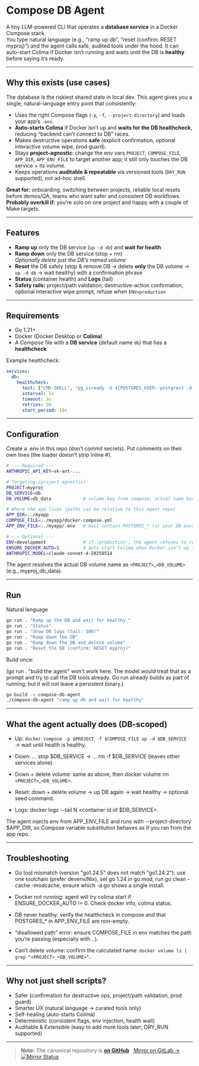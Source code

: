 # Compose DB Agent

A tiny LLM-powered CLI that operates a **database service** in a Docker Compose stack.  
You type natural language (e.g., “ramp up db”, “reset (confirm: RESET myproj)”) and the agent calls safe, audited tools under the hood. It can auto-start Colima if Docker isn’t running and waits until the DB is **healthy** before saying it’s ready.

---

## Why this exists (use cases)

The database is the riskiest shared state in local dev. This agent gives you a single, natural-language entry point that consistently:

- Uses the right Compose flags (`-p`, `-f`, `--project-directory`) and loads your app’s `.env`.
- **Auto-starts Colima** if Docker isn’t up and **waits for the DB healthcheck**, reducing “backend can’t connect to DB” races.
- Makes destructive operations **safe** (explicit confirmation, optional interactive volume wipe, prod guard).
- Stays **project-agnostic**: change the env vars `PROJECT`, `COMPOSE_FILE`, `APP_DIR`, `APP_ENV_FILE` to target another app; it still only touches the DB service + its volume.
- Keeps operations **auditable & repeatable** via versioned tools (`DRY_RUN` supported), not ad-hoc shell.

**Great for:** onboarding, switching between projects, reliable local resets before demos/QA, teams who want safer and consistent DB workflows.  
**Probably overkill if:** you’re solo on one project and happy with a couple of Make targets.

---

## Features

- **Ramp up** only the DB service (`up -d db`) and **wait for health**
- **Ramp down** only the DB service (stop + rm)  
  *Optionally delete just the DB’s named volume*
- **Reset** the DB safely (stop & remove DB → delete **only** the DB volume → `up -d db` → wait healthy) with a confirmation phrase
- **Status** (container health) and **Logs** (tail)
- **Safety rails:** project/path validation, destructive-action confirmation, optional interactive wipe prompt, refuse when `ENV=production`

---

## Requirements

- Go 1.21+
- Docker (Docker Desktop or **Colima**)
- A Compose file with a **DB service** (default name `db`) that has a **healthcheck**

Example healthcheck:

```yaml
services:
  db:
    healthcheck:
      test: ["CMD-SHELL", "pg_isready -U ${POSTGRES_USER:-postgres} -d ${POSTGRES_DB:-postgres}"]
      interval: 5s
      timeout: 3s
      retries: 20
      start_period: 10s
```

---

## Configuration

Create a .env in this repo (don’t commit secrets).
Put comments on their own lines (the loader doesn’t strip inline #).

```bash
# --- Required ---
ANTHROPIC_API_KEY=sk-ant-...

# Targeting (project-agnostic)
PROJECT=myproj
DB_SERVICE=db
DB_VOLUME=db_data            # volume key from compose; actual name becomes <PROJECT>_<DB_VOLUME>

# Where the app lives (paths can be relative to this agent repo)
APP_DIR=../myapp
COMPOSE_FILE=../myapp/docker-compose.yml
APP_ENV_FILE=../myapp/.env   # must contain POSTGRES_* (or your DB envs)

# --- Optional ---
ENV=development              # if 'production', the agent refuses to run
ENSURE_DOCKER_AUTO=1         # auto-start Colima when Docker isn’t up (0 to disable)
ANTHROPIC_MODEL=claude-sonnet-4-20250514
```

The agent resolves the actual DB volume name as ``<PROJECT>``_``<DB_VOLUME>`` (e.g., myproj_db_data).

---

## Run

Natural language

```bash
go run . "Ramp up the DB and wait for healthy."
go run . "Status"
go run . "Show DB logs (tail: 300)"
go run . "Ramp down the DB"
go run . "Ramp down the DB and delete volume"
go run . "Reset the DB (confirm: RESET myproj)"
```

Build once:

(go run . "build the agent" won't work here. The model would treat that as a prompt and try to call the DB tools already. Go run already builds as part of running; but it will not leave a persistent binary.)

```bash
go build -o compose-db-agent
./compose-db-agent "ramp up db and wait for healthy"
```

---

## What the agent actually does (DB-scoped)

- Up: ``docker compose -p $PROJECT -f $COMPOSE_FILE up -d $DB_SERVICE`` → wait until health is healthy.

- Down: … stop $DB_SERVICE → … rm -f $DB_SERVICE (leaves other services alone).
- Down + delete volume: same as above, then docker volume rm ``<PROJECT>``_``<DB_VOLUME>``.
- Reset: down + delete volume → up DB again → wait healthy → optional seed command.
- Logs: docker logs --tail N <container id of $DB_SERVICE>.

The agent injects env from APP_ENV_FILE and runs with --project-directory $APP_DIR, so Compose variable substitution behaves as if you ran from the app repo.

---

## Troubleshooting

- Go tool mismatch (version "go1.24.5" does not match "go1.24.2"): use one toolchain (prefer devenv/Nix), set go 1.24 in go.mod, run go clean -cache -modcache, ensure which -a go shows a single install.
- Docker not running: agent will try colima start if ENSURE_DOCKER_AUTO != 0. Check docker info, colima status.
- DB never healthy: verify the healthcheck in compose and that POSTGRES_* in APP_ENV_FILE are non-empty.
- “disallowed path” error: ensure COMPOSE_FILE in env matches the path you’re passing (especially with ..).

- Can’t delete volume: confirm the calculated name: ```docker volume ls | grep "<PROJECT>_<DB_VOLUME>"```.

---

## Why not just shell scripts?

- Safer (confirmation for destructive ops, project/path validation, prod guard)
- Smarter UX (natural language → curated tools only)
- Self-healing (auto-starts Colima)
- Deterministic (consistent flags, env injection, health wait)
- Auditable & Extensible (easy to add more tools later; DRY_RUN supported)

---

> **Note:** The canonical repository is [**on GitHub**](https://github.com/vr33ni-dev/db-compose-agent) · [Mirror on GitLab →](https://gitlab.com/vr33ni-personal/db-compose-agent.git) [![Mirror Status](https://github.com/vr33ni-dev/db-compose-agent/actions/workflows/mirror.yml/badge.svg)](https://github.com/vr33ni-dev/db-compose-agent/actions/workflows/mirror.yml)
